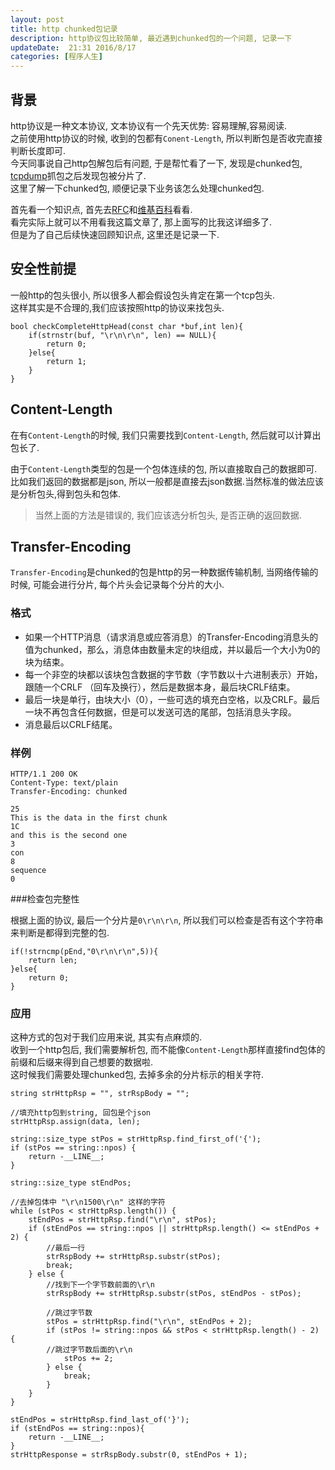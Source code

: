 ```yaml
---  
layout: post  
title: http chunked包记录
description: http协议包比较简单, 最近遇到chunked包的一个问题, 记录一下
updateDate:  21:31 2016/8/17
categories: [程序人生]
---  
```



## 背景

http协议是一种文本协议, 文本协议有一个先天优势: 容易理解,容易阅读.  
之前使用http协议的时候, 收到的包都有`Conent-Length`, 所以判断包是否收完直接判断长度即可.  
今天同事说自己http包解包后有问题, 于是帮忙看了一下, 发现是chunked包, [tcpdump](https://github.tiankonguse.com/blog/2016/08/13/tcpdump.html)抓包之后发现包被分片了.  
这里了解一下chunked包, 顺便记录下业务该怎么处理chunked包.  



首先看一个知识点, 首先去[RFC](https://tools.ietf.org/html/rfc2616#section-3.6.1)和[维基百科](https://en.wikipedia.org/wiki/Chunked_transfer_encoding)看看.  
看完实际上就可以不用看我这篇文章了, 那上面写的比我这详细多了.  
但是为了自己后续快速回顾知识点, 这里还是记录一下.    


## 安全性前提

一般http的包头很小, 所以很多人都会假设包头肯定在第一个tcp包头.  
这样其实是不合理的,我们应该按照http的协议来找包头.  

```
bool checkCompleteHttpHead(const char *buf,int len){
    if(strnstr(buf, "\r\n\r\n", len) == NULL){   
        return 0; 
    }else{
        return 1;
    }
}
```




## Content-Length


在有`Content-Length`的时候, 我们只需要找到`Content-Length`, 然后就可以计算出包长了.   

由于`Content-Length`类型的包是一个包体连续的包, 所以直接取自己的数据即可.  
比如我们返回的数据都是json, 所以一般都是直接去json数据.当然标准的做法应该是分析包头,得到包头和包体.  

>  
> 当然上面的方法是错误的, 我们应该选分析包头, 是否正确的返回数据.    
>  

## Transfer-Encoding

`Transfer-Encoding`是chunked的包是http的另一种数据传输机制, 当网络传输的时候, 可能会进行分片, 每个片头会记录每个分片的大小.  

### 格式

* 如果一个HTTP消息（请求消息或应答消息）的Transfer-Encoding消息头的值为chunked，那么，消息体由数量未定的块组成，并以最后一个大小为0的块为结束。  
* 每一个非空的块都以该块包含数据的字节数（字节数以十六进制表示）开始，跟随一个CRLF （回车及换行），然后是数据本身，最后块CRLF结束。  
* 最后一块是单行，由块大小（0），一些可选的填充白空格，以及CRLF。最后一块不再包含任何数据，但是可以发送可选的尾部，包括消息头字段。  
* 消息最后以CRLF结尾。   

### 样例

```
HTTP/1.1 200 OK
Content-Type: text/plain
Transfer-Encoding: chunked

25
This is the data in the first chunk
1C
and this is the second one
3
con
8
sequence
0
```

###检查包完整性

根据上面的协议, 最后一个分片是`0\r\n\r\n`, 所以我们可以检查是否有这个字符串来判断是都得到完整的包.  

```
if(!strncmp(pEnd,"0\r\n\r\n",5)){
    return len;
}else{
    return 0;
}
```


### 应用

这种方式的包对于我们应用来说, 其实有点麻烦的.  
收到一个http包后, 我们需要解析包, 而不能像`Content-Length`那样直接find包体的前缀和后缀来得到自己想要的数据啦.   
这时候我们需要处理chunked包, 去掉多余的分片标示的相关字符.  

```
string strHttpRsp = "", strRspBody = "";

//填充http包到string, 回包是个json
strHttpRsp.assign(data, len);

string::size_type stPos = strHttpRsp.find_first_of('{');
if (stPos == string::npos) {
    return -__LINE__;
}

string::size_type stEndPos;

//去掉包体中 "\r\n1500\r\n" 这样的字符
while (stPos < strHttpRsp.length()) { 
    stEndPos = strHttpRsp.find("\r\n", stPos);
    if (stEndPos == string::npos || strHttpRsp.length() <= stEndPos + 2) {
        //最后一行
        strRspBody += strHttpRsp.substr(stPos);
        break;
    } else {
        //找到下一个字节数前面的\r\n
        strRspBody += strHttpRsp.substr(stPos, stEndPos - stPos);
        
        //跳过字节数
        stPos = strHttpRsp.find("\r\n", stEndPos + 2);
        if (stPos != string::npos && stPos < strHttpRsp.length() - 2) {
        //跳过字节数后面的\r\n
            stPos += 2;
        } else {
            break;
        }
    }
}

stEndPos = strHttpRsp.find_last_of('}');
if (stEndPos == string::npos){
    return -__LINE__;
}
strHttpResponse = strRspBody.substr(0, stEndPos + 1);
```





